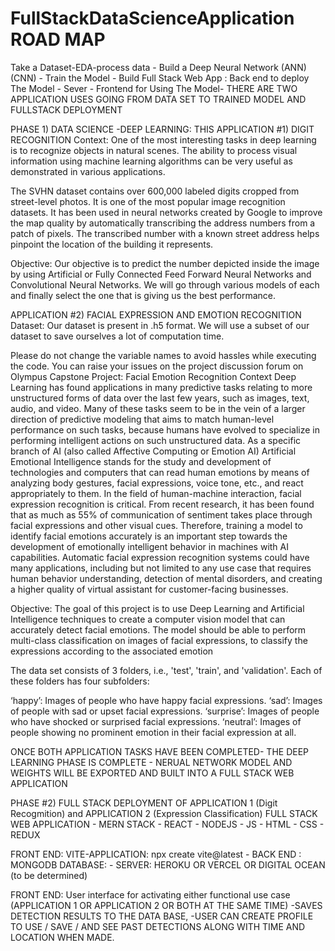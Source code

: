 
# FullStackDataScienceApplication  ROAD MAP 
Take a Dataset-EDA-process data - Build a Deep Neural Network (ANN) (CNN) - Train the Model - Build Full Stack Web App : Back end to deploy The Model - Sever - Frontend for Using The Model-
THERE ARE TWO APPLICATION USES GOING FROM DATA SET TO TRAINED MODEL AND FULLSTACK DEPLOYMENT 

PHASE 1) DATA SCIENCE -DEEP LEARNING: THIS
APPLICATION #1) DIGIT RECOGNITION
Context:
One of the most interesting tasks in deep learning is to recognize objects in natural scenes. The ability to process visual information using machine learning algorithms can be very useful as demonstrated in various applications.

The SVHN dataset contains over 600,000 labeled digits cropped from street-level photos. It is one of the most popular image recognition datasets. It has been used in neural networks created by Google to improve the map quality by automatically transcribing the address numbers from a patch of pixels. The transcribed number with a known street address helps pinpoint the location of the building it represents.


Objective:
Our objective is to predict the number depicted inside the image by using Artificial or Fully Connected Feed Forward Neural Networks and Convolutional Neural Networks. We will go through various models of each and finally select the one that is giving us the best performance. 

APPLICATION  #2) FACIAL EXPRESSION AND EMOTION RECOGNITION
Dataset:
Our dataset is present in .h5 format. We will use a subset of our dataset to save ourselves a lot of computation time.

Please do not change the variable names to avoid hassles while executing the code.
You can raise your issues on the project discussion forum on Olympus
Capstone Project: Facial Emotion Recognition Context Deep Learning has found applications in many predictive tasks relating to more unstructured forms of data over the last few years, such as images, text, audio, and video. Many of these tasks seem to be in the vein of a larger direction of predictive modeling that aims to match human-level performance on such tasks, because humans have evolved to specialize in performing intelligent actions on such unstructured data. As a specific branch of AI (also called Affective Computing or Emotion AI) Artificial Emotional Intelligence stands for the study and development of technologies and computers that can read human emotions by means of analyzing body gestures, facial expressions, voice tone, etc., and react appropriately to them. In the field of human-machine interaction, facial expression recognition is critical. From recent research, it has been found that as much as 55% of communication of sentiment takes place through facial expressions and other visual cues. Therefore, training a model to identify facial emotions accurately is an important step towards the development of emotionally intelligent behavior in machines with AI capabilities. Automatic facial expression recognition systems could have many applications, including but not limited to any use case that requires human behavior understanding, detection of mental disorders, and creating a higher quality of virtual assistant for customer-facing businesses.


Objective: The goal of this project is to use Deep Learning and Artificial Intelligence techniques to create a computer vision model that can accurately detect facial emotions. The model should be able to perform multi-class classification on images of facial expressions, to classify the expressions according to the associated emotion

The data set consists of 3 folders, i.e., 'test', 'train', and 'validation'. Each of these folders has four subfolders:

‘happy’: Images of people who have happy facial expressions.
‘sad’: Images of people with sad or upset facial expressions.
‘surprise’: Images of people who have shocked or surprised facial expressions.
‘neutral’: Images of people showing no prominent emotion in their facial expression at all.

ONCE BOTH APPLICATION TASKS HAVE BEEN COMPLETED- THE DEEP LEARNING PHASE IS COMPLETE - NERUAL NETWORK MODEL AND WEIGHTS WILL BE EXPORTED AND BUILT INTO A FULL STACK WEB APPLICATION

PHASE #2) FULL STACK DEPLOYMENT OF APPLICATION 1 (Digit Recogmition) and APPLICATION 2 (Expression Classification)
  FULL STACK WEB APPLICATION - MERN STACK - REACT - NODEJS - JS - HTML - CSS - REDUX 

  FRONT END: VITE-APPLICATION: npx create vite@latest - 
  BACK END : MONGODB DATABASE: - 
  SERVER: HEROKU OR VERCEL OR DIGITAL OCEAN (to be determined)

  FRONT END: User interface for activating either functional use case (APPLICATION 1 OR APPLICATION 2 OR BOTH AT THE SAME TIME)
        -SAVES DETECTION RESULTS TO THE DATA BASE, 
        -USER CAN CREATE PROFILE TO USE / SAVE / AND SEE PAST DETECTIONS ALONG WITH TIME AND LOCATION WHEN MADE. 
        
